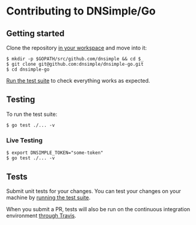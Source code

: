 # Contributing to DNSimple/Go

## Getting started

Clone the repository [in your workspace](https://golang.org/doc/code.html#Organization) and move into it:

```
$ mkdir -p $GOPATH/src/github.com/dnsimple && cd $_
$ git clone git@github.com:dnsimple/dnsimple-go.git
$ cd dnsimple-go
```

[Run the test suite](#testing) to check everything works as expected.


## Testing

To run the test suite:

```shell
$ go test ./... -v
```

### Live Testing

```shell
$ export DNSIMPLE_TOKEN="some-token"
$ go test ./... -v
```


## Tests

Submit unit tests for your changes. You can test your changes on your machine by [running the test suite](#testing).

When you submit a PR, tests will also be run on the continuous integration environment [through Travis](https://travis-ci.org/dnsimple/dnsimple-go).

